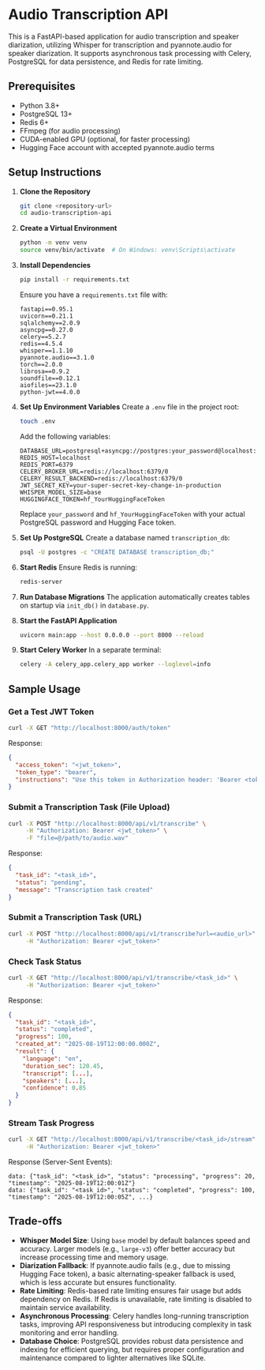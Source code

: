 # Audio Transcription API

This is a FastAPI-based application for audio transcription and speaker diarization, utilizing Whisper for transcription and pyannote.audio for speaker diarization. It supports asynchronous task processing with Celery, PostgreSQL for data persistence, and Redis for rate limiting.

## Prerequisites

- Python 3.8+
- PostgreSQL 13+
- Redis 6+
- FFmpeg (for audio processing)
- CUDA-enabled GPU (optional, for faster processing)
- Hugging Face account with accepted pyannote.audio terms

## Setup Instructions

1. **Clone the Repository**
   ```bash
   git clone <repository-url>
   cd audio-transcription-api
   ```

2. **Create a Virtual Environment**
   ```bash
   python -m venv venv
   source venv/bin/activate  # On Windows: venv\Scripts\activate
   ```

3. **Install Dependencies**
   ```bash
   pip install -r requirements.txt
   ```
   Ensure you have a `requirements.txt` file with:
   ```
   fastapi==0.95.1
   uvicorn==0.21.1
   sqlalchemy==2.0.9
   asyncpg==0.27.0
   celery==5.2.7
   redis==4.5.4
   whisper==1.1.10
   pyannote.audio==3.1.0
   torch==2.0.0
   librosa==0.9.2
   soundfile==0.12.1
   aiofiles==23.1.0
   python-jwt==4.0.0
   ```

4. **Set Up Environment Variables**
   Create a `.env` file in the project root:
   ```bash
   touch .env
   ```
   Add the following variables:
   ```
   DATABASE_URL=postgresql+asyncpg://postgres:your_password@localhost:5432/transcription_db
   REDIS_HOST=localhost
   REDIS_PORT=6379
   CELERY_BROKER_URL=redis://localhost:6379/0
   CELERY_RESULT_BACKEND=redis://localhost:6379/0
   JWT_SECRET_KEY=your-super-secret-key-change-in-production
   WHISPER_MODEL_SIZE=base
   HUGGINGFACE_TOKEN=hf_YourHuggingFaceToken
   ```
   Replace `your_password` and `hf_YourHuggingFaceToken` with your actual PostgreSQL password and Hugging Face token.

5. **Set Up PostgreSQL**
   Create a database named `transcription_db`:
   ```bash
   psql -U postgres -c "CREATE DATABASE transcription_db;"
   ```

6. **Start Redis**
   Ensure Redis is running:
   ```bash
   redis-server
   ```

7. **Run Database Migrations**
   The application automatically creates tables on startup via `init_db()` in `database.py`.

8. **Start the FastAPI Application**
   ```bash
   uvicorn main:app --host 0.0.0.0 --port 8000 --reload
   ```

9. **Start Celery Worker**
   In a separate terminal:
   ```bash
   celery -A celery_app.celery_app worker --loglevel=info
   ```

## Sample Usage

### Get a Test JWT Token
```bash
curl -X GET "http://localhost:8000/auth/token"
```
Response:
```json
{
  "access_token": "<jwt_token>",
  "token_type": "bearer",
  "instructions": "Use this token in Authorization header: 'Bearer <token>'"
}
```

### Submit a Transcription Task (File Upload)
```bash
curl -X POST "http://localhost:8000/api/v1/transcribe" \
     -H "Authorization: Bearer <jwt_token>" \
     -F "file=@/path/to/audio.wav"
```
Response:
```json
{
  "task_id": "<task_id>",
  "status": "pending",
  "message": "Transcription task created"
}
```

### Submit a Transcription Task (URL)
```bash
curl -X POST "http://localhost:8000/api/v1/transcribe?url=<audio_url>" \
     -H "Authorization: Bearer <jwt_token>"
```

### Check Task Status
```bash
curl -X GET "http://localhost:8000/api/v1/transcribe/<task_id>" \
     -H "Authorization: Bearer <jwt_token>"
```
Response:
```json
{
  "task_id": "<task_id>",
  "status": "completed",
  "progress": 100,
  "created_at": "2025-08-19T12:00:00.000Z",
  "result": {
    "language": "en",
    "duration_sec": 120.45,
    "transcript": [...],
    "speakers": [...],
    "confidence": 0.85
  }
}
```

### Stream Task Progress
```bash
curl -X GET "http://localhost:8000/api/v1/transcribe/<task_id>/stream" \
     -H "Authorization: Bearer <jwt_token>"
```
Response (Server-Sent Events):
```
data: {"task_id": "<task_id>", "status": "processing", "progress": 20, "timestamp": "2025-08-19T12:00:01Z"}
data: {"task_id": "<task_id>", "status": "completed", "progress": 100, "timestamp": "2025-08-19T12:00:05Z", ...}
```

## Trade-offs

- **Whisper Model Size**: Using `base` model by default balances speed and accuracy. Larger models (e.g., `large-v3`) offer better accuracy but increase processing time and memory usage.
- **Diarization Fallback**: If pyannote.audio fails (e.g., due to missing Hugging Face token), a basic alternating-speaker fallback is used, which is less accurate but ensures functionality.
- **Rate Limiting**: Redis-based rate limiting ensures fair usage but adds dependency on Redis. If Redis is unavailable, rate limiting is disabled to maintain service availability.
- **Asynchronous Processing**: Celery handles long-running transcription tasks, improving API responsiveness but introducing complexity in task monitoring and error handling.
- **Database Choice**: PostgreSQL provides robust data persistence and indexing for efficient querying, but requires proper configuration and maintenance compared to lighter alternatives like SQLite.